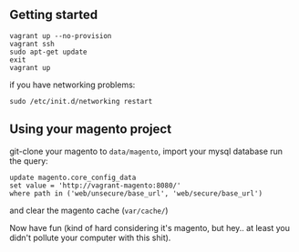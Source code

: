 Getting started
---------------

    vagrant up --no-provision
    vagrant ssh
    sudo apt-get update
    exit
    vagrant up

if you have networking problems:

    sudo /etc/init.d/networking restart

Using your magento project
--------------------------

git-clone your magento to `data/magento`, import your mysql database run the query:

    update magento.core_config_data
    set value = 'http://vagrant-magento:8080/'
    where path in ('web/unsecure/base_url', 'web/secure/base_url')

and clear the magento cache (`var/cache/`)

Now have fun (kind of hard considering it's magento, but hey.. at least you didn't pollute your computer with this shit).
